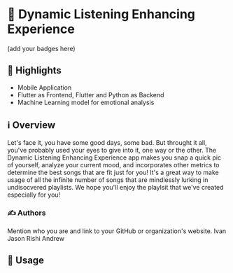 # 🎵 Dynamic Listening Enhancing Experience

(add your badges here)

## 🌟 Highlights

- Mobile Application
- Flutter as Frontend, Flutter and Python as Backend
- Machine Learning model for emotional analysis


## ℹ️ Overview

Let's face it, you have some good days, some bad. But throught it all, you've probably used your eyes to give into it, one way or the other. The Dynamic 
Listening Enhancing Experience app makes you snap a quick pic of yourself, analyze your current mood, and incorporates other metrics to determine the best 
songs that are fit just for you! It's a great way to make usage of all the infinite number of songs that are mindlessly lurking in undisocvered playlists. 
We hope you'll enjoy the playlsit that we've created especially for you!


### ✍️ Authors

Mention who you are and link to your GitHub or organization's website.
Ivan
Jason
Rishi
Andrew


## 🚀 Usage

